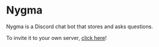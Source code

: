 # Nygma

Nygma is a Discord chat bot that stores and asks questions.

To invite it to your own server, [click here]()!
